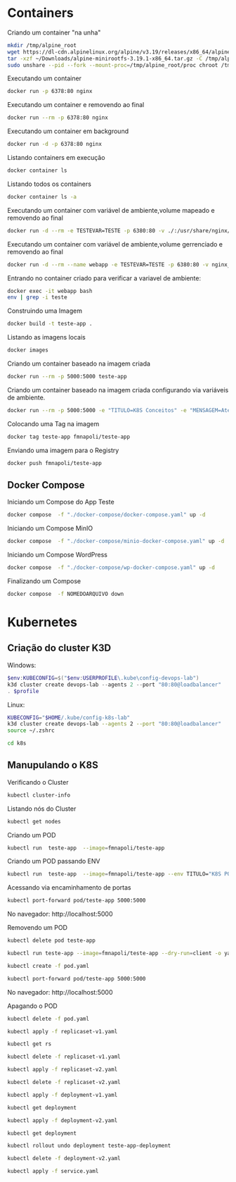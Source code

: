 # Containers

Criando um container "na unha"

```bash
mkdir /tmp/alpine_root
wget https://dl-cdn.alpinelinux.org/alpine/v3.19/releases/x86_64/alpine-minirootfs-3.19.1-x86_64.tar.gz ~/Downloads
tar -xzf ~/Downloads/alpine-minirootfs-3.19.1-x86_64.tar.gz -C /tmp/alpine_root
sudo unshare --pid --fork --mount-proc=/tmp/alpine_root/proc chroot /tmp/alpine_root /bin/sh
```

Executando um container
```bash
docker run -p 6378:80 nginx
```

Executando um container e removendo ao final
```bash
docker run --rm -p 6378:80 nginx
```

Executando um container em background
```bash
docker run -d -p 6378:80 nginx
```

Listando containers em execução
```bash
docker container ls
```
Listando todos os containers
```bash
docker container ls -a
```

Executando um container com variável de ambiente,volume mapeado e removendo ao final
```bash
docker run -d --rm -e TESTEVAR=TESTE -p 6380:80 -v ./:/usr/share/nginx/html nginx
```

Executando um container com variável de ambiente,volume gerrenciado e removendo ao final
```bash
docker run -d --rm --name webapp -e TESTEVAR=TESTE -p 6380:80 -v nginx_vol:/usr/share/nginx/html nginx
```
Entrando no container criado para verificar a variavel de ambiente:
```bash
docker exec -it webapp bash
env | grep -i teste
```

Construindo uma Imagem
```bash
docker build -t teste-app .
```

Listando as imagens locais
```bash
docker images
```

Criando um container baseado na imagem criada
```bash
docker run --rm -p 5000:5000 teste-app
```
Criando um container baseado na imagem criada configurando via variáveis de ambiente.
```bash
docker run --rm -p 5000:5000 -e "TITULO=K8S Conceitos" -e "MENSAGEM=Atenção ao nome do Host" teste-app
```
Colocando uma Tag na imagem
```bash
docker tag teste-app fmnapoli/teste-app 
```

Enviando uma imagem para o Registry

```bash
docker push fmnapoli/teste-app 
```
## Docker Compose

Iniciando um Compose do App Teste

```bash
docker compose  -f "./docker-compose/docker-compose.yaml" up -d
```
Iniciando um Compose MinIO
```bash
docker compose  -f "./docker-compose/minio-docker-compose.yaml" up -d  
```
Iniciando um Compose WordPress
```bash
docker compose  -f "./docker-compose/wp-docker-compose.yaml" up -d 
```

Finalizando um Compose

```bash
docker compose  -f NOMEDOARQUIVO down
```

# Kubernetes

## Criação do cluster K3D

Windows:
```powershell
$env:KUBECONFIG=$("$env:USERPROFILE\.kube\config-devops-lab")
k3d cluster create devops-lab --agents 2 --port "80:80@loadbalancer"
. $profile
```

Linux:
```bash
KUBECONFIG="$HOME/.kube/config-k8s-lab"
k3d cluster create devops-lab --agents 2 --port "80:80@loadbalancer"
source ~/.zshrc
```

```bash
cd k8s
```
## Manupulando o K8S

Verificando o Cluster

```bash
kubectl cluster-info
```

Listando nós do Cluster

```bash
kubectl get nodes
```

Criando um POD
```bash
kubectl run  teste-app  --image=fmnapoli/teste-app
```

Criando um POD passando ENV
```bash
kubectl run  teste-app  --image=fmnapoli/teste-app --env TITULO="K8S POD" --env MENSAGEM="Testando POD"
```

Acessando via encaminhamento de portas

```bash
kubectl port-forward pod/teste-app 5000:5000
```
No navegador: http://localhost:5000

Removendo um POD
```bash
kubectl delete pod teste-app
```

```bash
kubectl run teste-app --image=fmnapoli/teste-app --dry-run=client -o yaml > pod.yaml
```

```bash
kubectl create -f pod.yaml
```

```bash
kubectl port-forward pod/teste-app 5000:5000
```
No navegador: http://localhost:5000

Apagando o POD

```bash
kubectl delete -f pod.yaml
```

```bash
kubectl apply -f replicaset-v1.yaml
```
```bash
kubectl get rs
```
```bash
kubectl delete -f replicaset-v1.yaml
```

```bash
kubectl apply -f replicaset-v2.yaml
```

```bash
kubectl delete -f replicaset-v2.yaml
```

```bash
kubectl apply -f deployment-v1.yaml
```

```bash
kubectl get deployment
```

```bash
kubectl apply -f deployment-v2.yaml
```

```bash
kubectl get deployment
```
```bash
kubectl rollout undo deployment teste-app-deployment
```
```bash
kubectl delete -f deployment-v2.yaml
```


```bash
kubectl apply -f service.yaml
```